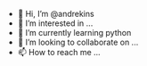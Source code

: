 - 👋 Hi, I’m @andrekins
- 👀 I’m interested in ...
- 🌱 I’m currently learning python
- 💞️ I’m looking to collaborate on ...
- 📫 How to reach me ...

<!---
andrekins/andrekins is a ✨ special ✨ repository because its `README.md` (this file) appears on your GitHub profile.
You can click the Preview link to take a look at your changes.
--->
